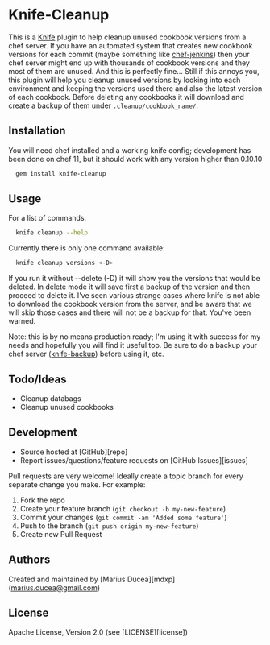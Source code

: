 Knife-Cleanup
===

This is a [Knife](http://wiki.opscode.com/display/chef/Knife) plugin to help cleanup unused cookbook versions from a chef server. If you have an automated system that creates new cookbook versions for each commit (maybe something like [chef-jenkins](https://github.com/mdxp/chef-jenkins)) then your chef server might end up with thousands of cookbook versions and they most of them are unused. And this is perfectly fine... Still if this annoys you, this plugin will help you cleanup unused versions by looking into each environment and keeping the versions used there and also the latest version of each cookbook. Before deleting any cookbooks it will download and create a backup of them under `.cleanup/cookbook_name/`.

## <a name="installation"></a> Installation

You will need chef installed and a working knife config; development has been done on chef 11, but it should work with any version higher than 0.10.10

```bash
  gem install knife-cleanup
```

## <a name="usage"></a> Usage

For a list of commands:

```bash
  knife cleanup --help
```

Currently there is only one command available:

```bash
  knife cleanup versions <-D>
```

If you run it without --delete (-D) it will show you the versions that would be deleted. In delete mode it will save first a backup of the version and then proceed to delete it. I've seen various strange cases where knife is not able to download the cookbook version from the server, and be aware that we will skip those cases and there will not be a backup for that. You've been warned. 

Note: this is by no means production ready; I'm using it with success for my needs and hopefully you will find it useful too. Be sure to do a backup your chef server ([knife-backup](https://github.com/mdxp/knife-backup)) before using it, etc. 

## Todo/Ideas

  * Cleanup databags
  * Cleanup unused cookbooks

## <a name="development"></a> Development

* Source hosted at [GitHub][repo]
* Report issues/questions/feature requests on [GitHub Issues][issues]

Pull requests are very welcome! Ideally create a topic branch for every separate change you make. For example:

1. Fork the repo
2. Create your feature branch (`git checkout -b my-new-feature`)
3. Commit your changes (`git commit -am 'Added some feature'`)
4. Push to the branch (`git push origin my-new-feature`)
5. Create new Pull Request

## <a name="authors"></a> Authors

Created and maintained by [Marius Ducea][mdxp] (<marius.ducea@gmail.com>)

## <a name="license"></a> License

Apache License, Version 2.0 (see [LICENSE][license])
